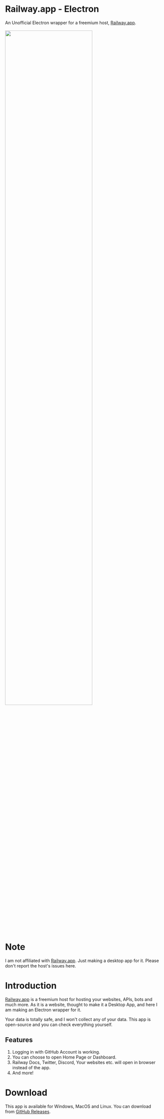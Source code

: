 # Railway.app - Electron

An Unofficial Electron wrapper for a freemium host, [Railway.app](https://railway.app).<br><br>
<img width="75%" height=auto src="https://user-images.githubusercontent.com/68941022/149623790-e25577c8-c423-42b6-a8bc-58f0d4d5d7f3.gif">

# Note

I am not affiliated with [Railway.app](https://railway.app). Just making a desktop app for it. Please don't report the host's issues here.

# Introduction

 [Railway.app](https://railway.app) is a freemium host for hosting your websites, APIs, bots and much more. As it is a website, thought to make it a Desktop App, and here I am making an Electron wrapper for it.

Your data is totally safe, and I won't collect any of your data. This app is open-source and you can check everything yourself.

## Features

1. Logging in with GitHub Account is working.
2. You can choose to open Home Page or Dashboard.
3. Railway Docs, Twitter, Discord, Your websites etc. will open in browser instead of the app.
4. And more!

# Download

This app is available for Windows, MacOS and Linux.
You can download from [GitHub Releases](https://github.com/agam778/RailwayApp-Electron/releases).
